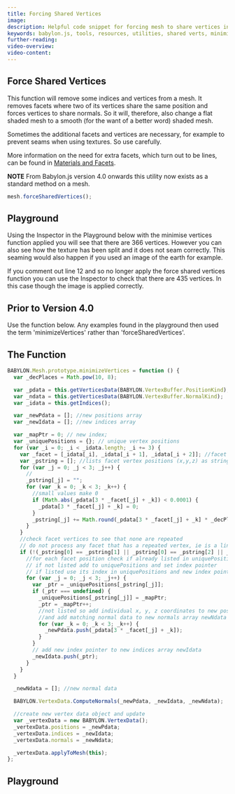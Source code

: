 ```yaml
---
title: Forcing Shared Vertices
image:
description: Helpful code snippet for forcing mesh to share vertices in Babylon.js.
keywords: babylon.js, tools, resources, utilities, shared verts, minimize
further-reading:
video-overview:
video-content:
---
```


## Force Shared Vertices

This function will remove some indices and vertices from a mesh. It removes facets where two of its vertices
share the same position and forces vertices to share normals. So it will, therefore, also change a flat shaded mesh to a smooth (for the
want of a better word) shaded mesh.

Sometimes the additional facets and vertices are necessary, for example to prevent seams when using textures. So use carefully.

More information on the need for extra facets, which turn out to be lines, can be found in [Materials and Facets](/features/featuresDeepDive/materials/using/texturePerBoxFace).

**NOTE** From Babylon.js version 4.0 onwards this utility now exists as a standard method on a mesh.

```javascript
mesh.forceSharedVertices();
```

## Playground

Using the Inspector in the Playground below with the minimise vertices function applied you will see that there are 366 vertices. However you can also see how the texture has been split and it does not seam correctly. This seaming would also happen if you used an image of the earth for example.

If you comment out line 12 and so no longer apply the force shared vertices function you can use the Inspector to check that there are 435 vertices. In this case though the image is applied correctly.

<Playground id="#5ITGBA#2" title="Force Shared Vertices 1" description="Force shared vertices example."/>

## Prior to Version 4.0

Use the function below. Any examples found in the playground then used the term 'minimizeVertices' rather than 'forceSharedVertices'.

## The Function

```javascript
BABYLON.Mesh.prototype.minimizeVertices = function () {
  var _decPlaces = Math.pow(10, 8);

  var _pdata = this.getVerticesData(BABYLON.VertexBuffer.PositionKind);
  var _ndata = this.getVerticesData(BABYLON.VertexBuffer.NormalKind);
  var _idata = this.getIndices();

  var _newPdata = []; //new positions array
  var _newIdata = []; //new indices array

  var _mapPtr = 0; // new index;
  var _uniquePositions = {}; // unique vertex positions
  for (var _i = 0; _i < _idata.length; _i += 3) {
    var _facet = [_idata[_i], _idata[_i + 1], _idata[_i + 2]]; //facet vertex indices
    var _pstring = []; //lists facet vertex positions (x,y,z) as string "xyz""
    for (var _j = 0; _j < 3; _j++) {
      //
      _pstring[_j] = "";
      for (var _k = 0; _k < 3; _k++) {
        //small values make 0
        if (Math.abs(_pdata[3 * _facet[_j] + _k]) < 0.0001) {
          _pdata[3 * _facet[_j] + _k] = 0;
        }
        _pstring[_j] += Math.round(_pdata[3 * _facet[_j] + _k] * _decPlaces) / _decPlaces + "|";
      }
    }
    //check facet vertices to see that none are repeated
    // do not process any facet that has a repeated vertex, ie is a line
    if (!(_pstring[0] == _pstring[1] || _pstring[0] == _pstring[2] || _pstring[1] == _pstring[2])) {
      //for each facet position check if already listed in uniquePositions
      // if not listed add to uniquePositions and set index pointer
      // if listed use its index in uniquePositions and new index pointer
      for (var _j = 0; _j < 3; _j++) {
        var _ptr = _uniquePositions[_pstring[_j]];
        if (_ptr === undefined) {
          _uniquePositions[_pstring[_j]] = _mapPtr;
          _ptr = _mapPtr++;
          //not listed so add individual x, y, z coordinates to new positions array newPdata
          //and add matching normal data to new normals array newNdata
          for (var _k = 0; _k < 3; _k++) {
            _newPdata.push(_pdata[3 * _facet[_j] + _k]);
          }
        }
        // add new index pointer to new indices array newIdata
        _newIdata.push(_ptr);
      }
    }
  }

  _newNdata = []; //new normal data

  BABYLON.VertexData.ComputeNormals(_newPdata, _newIdata, _newNdata);

  //create new vertex data object and update
  var _vertexData = new BABYLON.VertexData();
  _vertexData.positions = _newPdata;
  _vertexData.indices = _newIdata;
  _vertexData.normals = _newNdata;

  _vertexData.applyToMesh(this);
};
```

## Playground

<Playground id="#1JBMJ3#18" title="Minimizing Vertices" description="Simple example of minimizing vertices."/>

